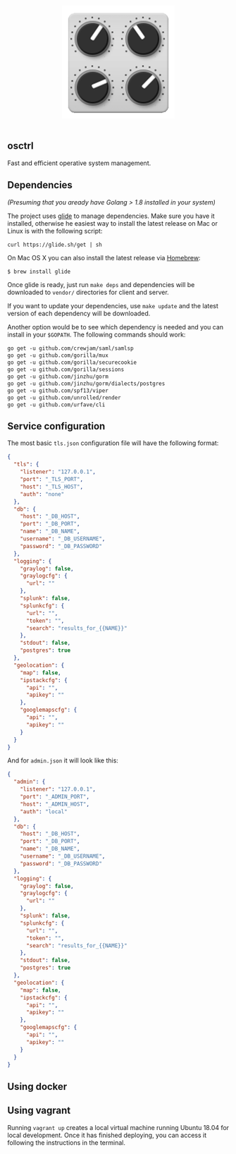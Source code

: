 <div align="center">
  <img src="logo.png" />
</div>

</br>

## osctrl
Fast and efficient operative system management.

## Dependencies

*(Presuming that you aready have Golang > 1.8 installed in your system)*

The project uses [glide](https://glide.sh/) to manage dependencies. Make sure you have it installed, otherwise he easiest way to install the latest release on Mac or Linux is with the following script:

```shell
curl https://glide.sh/get | sh
```

On Mac OS X you can also install the latest release via [Homebrew](https://github.com/Homebrew/homebrew):

```shell
$ brew install glide
```

Once glide is ready, just run ``make deps`` and dependencies will be downloaded to ``vendor/`` directories for client and server.

If you want to update your dependencies, use ``make update`` and the latest version of each dependency will be downloaded.

Another option would be to see which dependency is needed and you can install in your ``$GOPATH``. The following commands should work:

```shell 
go get -u github.com/crewjam/saml/samlsp
go get -u github.com/gorilla/mux
go get -u github.com/gorilla/securecookie
go get -u github.com/gorilla/sessions
go get -u github.com/jinzhu/gorm
go get -u github.com/jinzhu/gorm/dialects/postgres
go get -u github.com/spf13/viper
go get -u github.com/unrolled/render
go get -u github.com/urfave/cli
```

## Service configuration

The most basic `tls.json` configuration file will have the following format:

```json
{
  "tls": {
    "listener": "127.0.0.1",
    "port": "_TLS_PORT",
    "host": "_TLS_HOST",
    "auth": "none"
  },
  "db": {
    "host": "_DB_HOST",
    "port": "_DB_PORT",
    "name": "_DB_NAME",
    "username": "_DB_USERNAME",
    "password": "_DB_PASSWORD"
  },
  "logging": {
    "graylog": false,
    "graylogcfg": {
      "url": ""
    },
    "splunk": false,
    "splunkcfg": {
      "url": "", 
      "token": "",
      "search": "results_for_{{NAME}}"
    },
    "stdout": false,
    "postgres": true
  },
  "geolocation": {
    "map": false,
    "ipstackcfg": {
      "api": "",
      "apikey": ""
    },
    "googlemapscfg": {
      "api": "",
      "apikey": ""
    }
  }
}
```

And for `admin.json` it will look like this:

```json
{
  "admin": {
    "listener": "127.0.0.1",
    "port": "_ADMIN_PORT",
    "host": "_ADMIN_HOST",
    "auth": "local"
  },
  "db": {
    "host": "_DB_HOST",
    "port": "_DB_PORT",
    "name": "_DB_NAME",
    "username": "_DB_USERNAME",
    "password": "_DB_PASSWORD"
  },
  "logging": {
    "graylog": false,
    "graylogcfg": {
      "url": ""
    },
    "splunk": false,
    "splunkcfg": {
      "url": "", 
      "token": "",
      "search": "results_for_{{NAME}}"
    },
    "stdout": false,
    "postgres": true
  },
  "geolocation": {
    "map": false,
    "ipstackcfg": {
      "api": "",
      "apikey": ""
    },
    "googlemapscfg": {
      "api": "",
      "apikey": ""
    }
  }
}
```

## Using docker

## Using vagrant

Running `vagrant up` creates a local virtual machine running Ubuntu 18.04 for local development. Once it has finished deploying, you can access it following the instructions in the terminal.

